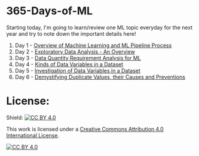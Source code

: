 # 365-Days-of-ML
Starting today, I'm going to learn/review one ML topic everyday for the next year and try to note down the important details here! 

1. Day 1 - [Overview of Machine Learning and ML Pipeline Process](https://github.com/Hassan-Farid/365-Days-of-ML/blob/main/Machine%20Learning%20Pipeline.ipynb)
2. Day 2 - [Exploratory Data Analysis - An Overview](https://github.com/Hassan-Farid/365-Days-of-ML/blob/main/Exploratory%20Data%20Analysis.ipynb)
3. Day 3 - [Data Quantity Requirement Analysis for ML](https://github.com/Hassan-Farid/365-Days-of-ML/blob/main/Data%20Quantity%20Requirement%20Analysis.ipynb)
4. Day 4 - [Kinds of Data Variables in a Dataset](https://github.com/Hassan-Farid/365-Days-of-ML/blob/main/Kinds%20of%20Data%20Variables%20in%20a%20Dataset.ipynb)
5. Day 5 - [Investigation of Data Variables in a Dataset](https://github.com/Hassan-Farid/365-Days-of-ML/blob/main/Investigation%20of%20Data%20Variables%20in%20a%20Dataset.ipynb)
6. Day 6 - [Demystifying Duplicate Values, their Causes and Preventions](https://github.com/Hassan-Farid/365-Days-of-ML/blob/main/Demystifying%20Duplicate%20Values,%20their%20Causes%20and%20Preventions.ipynb)


# License:
Shield: [![CC BY 4.0][cc-by-shield]][cc-by]

This work is licensed under a
[Creative Commons Attribution 4.0 International License][cc-by].

[![CC BY 4.0][cc-by-image]][cc-by]

[cc-by]: http://creativecommons.org/licenses/by/4.0/
[cc-by-image]: https://i.creativecommons.org/l/by/4.0/88x31.png
[cc-by-shield]: https://img.shields.io/badge/License-CC%20BY%204.0-lightgrey.svg
